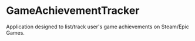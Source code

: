# GameAchievementTracker
Application designed to list/track user's game achievements on Steam/Epic Games.
